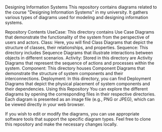 Designing Information Systems
This repository contains diagrams related to the course "Designing Information Systems" in my university. It gathers various types of diagrams used for modeling and designing information systems.

Repository Contents
UseCase: This directory contains Use Case Diagrams that demonstrate the functionality of the system from the perspective of users and actors.
Class: Here, you will find Class Diagrams that depict the structure of classes, their relationships, and properties.
Sequence: This directory includes Sequence Diagrams that illustrate interactions between objects in different scenarios.
Activity: Stored in this directory are Activity Diagrams that represent the sequence of actions and processes within the system.
Component: This directory houses Component Diagrams that demonstrate the structure of system components and their interconnections.
Deployment: In this directory, you can find Deployment Diagrams that depict the physical placement of system components and their dependencies.
Using this Repository
You can explore the different diagrams by opening the corresponding files in their respective directories. Each diagram is presented as an image file (e.g., PNG or JPEG), which can be viewed directly in your web browser.

If you wish to edit or modify the diagrams, you can use appropriate software tools that support the specific diagram types. Feel free to clone this repository and make the necessary changes locally.
